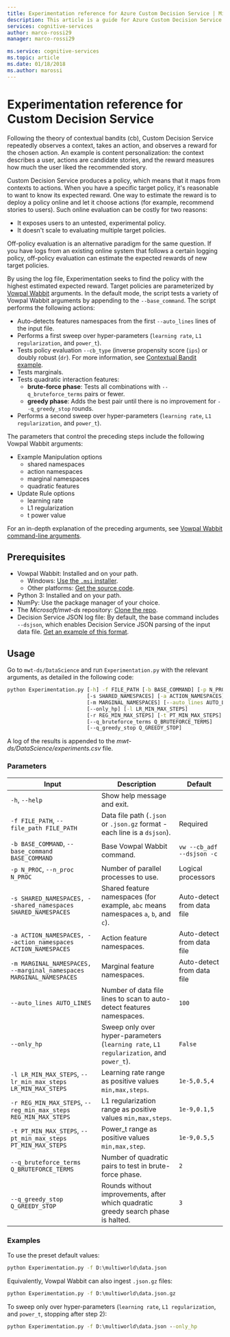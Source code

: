 ```yaml
---
title: Experimentation reference for Azure Custom Decision Service | Microsoft Docs
description: This article is a guide for Azure Custom Decision Service experimentation.
services: cognitive-services
author: marco-rossi29
manager: marco-rossi29

ms.service: cognitive-services
ms.topic: article
ms.date: 01/18/2018
ms.author: marossi
---
```


# Experimentation reference for Custom Decision Service

Following the theory of contextual bandits (cb), Custom Decision Service repeatedly observes a context, takes an action, and observes a reward for the chosen action. An example is content personalization: the context describes a user, actions are candidate stories, and the reward measures how much the user liked the recommended story.

Custom Decision Service produces a policy, which means that it maps from contexts to actions. When you have a specific target policy, it's reasonable to want to know its expected reward. One way to estimate the reward is to deploy a policy online and let it choose actions (for example, recommend stories to users). Such online evaluation can be costly for two reasons: 
* It exposes users to an untested, experimental policy.
* It doesn't scale to evaluating multiple target policies.

Off-policy evaluation is an alternative paradigm for the same question. If you have logs from an existing online system that follows a certain logging policy, off-policy evaluation can estimate the expected rewards of new target policies.

By using the log file, Experimentation seeks to find the policy with the highest estimated expected reward. Target policies are parameterized by [Vowpal Wabbit](https://github.com/JohnLangford/vowpal_wabbit/wiki) arguments. In the default mode, the script tests a variety of Vowpal Wabbit arguments by appending to the `--base_command`. The script performs the following actions:

* Auto-detects features namespaces from the first `--auto_lines` lines of the input file.
* Performs a first sweep over hyper-parameters (`learning rate`, `L1 regularization`, and `power_t`).
* Tests policy evaluation `--cb_type` (inverse propensity score (`ips`) or doubly robust (`dr`). For more information, see [Contextual Bandit example](https://github.com/JohnLangford/vowpal_wabbit/wiki/Contextual-Bandit-Example).
* Tests marginals.
* Tests quadratic interaction features:
   * **brute-force phase**: Tests all combinations with `--q_bruteforce_terms` pairs or fewer.
   * **greedy phase**: Adds the best pair until there is no improvement for `--q_greedy_stop` rounds.
* Performs a second sweep over hyper-parameters (`learning rate`, `L1 regularization`, and `power_t`).

The parameters that control the preceding steps include the following Vowpal Wabbit arguments:
- Example Manipulation options
  - shared namespaces
  - action namespaces
  - marginal namespaces
  - quadratic features
- Update Rule options
  - learning rate
  - L1 regularization
  - t power value

For an in-depth explanation of the preceding arguments, see [Vowpal Wabbit command-line arguments](https://github.com/JohnLangford/vowpal_wabbit/wiki/Command-line-arguments).

## Prerequisites
- Vowpal Wabbit: Installed and on your path.
  - Windows: [Use the `.msi` installer](https://github.com/eisber/vowpal_wabbit/releases).
  - Other platforms: [Get the source code](https://github.com/JohnLangford/vowpal_wabbit/releases).
- Python 3: Installed and on your path.
- NumPy: Use the package manager of your choice.
- The *Microsoft/mwt-ds* repository: [Clone the repo](https://github.com/Microsoft/mwt-ds).
- Decision Service JSON log file: By default, the base command includes `--dsjson`, which enables Decision Service JSON parsing of the input data file. [Get an example of this format](https://github.com/JohnLangford/vowpal_wabbit/blob/master/test/train-sets/decisionservice.json).

## Usage
Go to `mwt-ds/DataScience` and run `Experimentation.py` with the relevant arguments, as detailed in the following code:

```cmd
python Experimentation.py [-h] -f FILE_PATH [-b BASE_COMMAND] [-p N_PROC]
                          [-s SHARED_NAMESPACES] [-a ACTION_NAMESPACES]
                          [-m MARGINAL_NAMESPACES] [--auto_lines AUTO_LINES]
                          [--only_hp] [-l LR_MIN_MAX_STEPS]
                          [-r REG_MIN_MAX_STEPS] [-t PT_MIN_MAX_STEPS]
                          [--q_bruteforce_terms Q_BRUTEFORCE_TERMS]
                          [--q_greedy_stop Q_GREEDY_STOP]
```

A log of the results is appended to the  *mwt-ds/DataScience/experiments.csv* file.

### Parameters
| Input | Description | Default |
| --- | --- | --- |
| `-h`, `--help` | Show help message and exit. | |
| `-f FILE_PATH`, `--file_path FILE_PATH` | Data file path (`.json` or `.json.gz` format - each line is a `dsjson`). | Required |  
| `-b BASE_COMMAND`, `--base_command BASE_COMMAND` | Base Vowpal Wabbit command.  | `vw --cb_adf --dsjson -c` |  
| `-p N_PROC`, `--n_proc N_PROC` | Number of parallel processes to use. | Logical processors |  
| `-s SHARED_NAMESPACES, --shared_namespaces SHARED_NAMESPACES` | Shared feature namespaces (for example, `abc` means namespaces `a`, `b`, and `c`).  | Auto-detect from data file |  
| `-a ACTION_NAMESPACES, --action_namespaces ACTION_NAMESPACES` | Action feature namespaces. | Auto-detect from data file |  
| `-m MARGINAL_NAMESPACES, --marginal_namespaces MARGINAL_NAMESPACES` | Marginal feature namespaces. | Auto-detect from data file |  
| `--auto_lines AUTO_LINES` | Number of data file lines to scan to auto-detect features namespaces. | `100` |  
| `--only_hp` | Sweep only over hyper-parameters (`learning rate`, `L1 regularization`, and `power_t`). | `False` |  
| `-l LR_MIN_MAX_STEPS`, `--lr_min_max_steps LR_MIN_MAX_STEPS` | Learning rate range as positive values `min,max,steps`. | `1e-5,0.5,4` |  
| `-r REG_MIN_MAX_STEPS`, `--reg_min_max_steps REG_MIN_MAX_STEPS` | L1 regularization range as positive values `min,max,steps`. | `1e-9,0.1,5` |  
| `-t PT_MIN_MAX_STEPS`, `--pt_min_max_steps PT_MIN_MAX_STEPS` | Power_t range as positive values `min,max,step`. | `1e-9,0.5,5` |  
| `--q_bruteforce_terms Q_BRUTEFORCE_TERMS` | Number of quadratic pairs to test in brute-force phase. | `2` |  
| `--q_greedy_stop Q_GREEDY_STOP` | Rounds without improvements, after which quadratic greedy search phase is halted. | `3` |  

### Examples
To use the preset default values:
```cmd
python Experimentation.py -f D:\multiworld\data.json
```

Equivalently, Vowpal Wabbit can also ingest `.json.gz` files:
```cmd
python Experimentation.py -f D:\multiworld\data.json.gz
```

To sweep only over hyper-parameters (`learning rate`, `L1 regularization`, and `power_t`, stopping after step 2):
```cmd
python Experimentation.py -f D:\multiworld\data.json --only_hp
```
